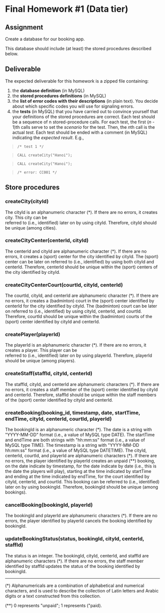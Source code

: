 # Final Homework #1 (Data tier) # 

## Assignment ##
Create a database for our booking app.

This database should include (at least)
the stored procedures described below.

## Deliverable ##
The expected deliverable for this homework is a zipped file 
containing:

1. the **database definition** (in MySQL)
2. the **stored procedures definitions** (in MySQL)
3. the **list of error codes with their descriptions** (in plain text).
You decide about which specific codes you will use for signaling errors.
4. the **tests** (in MySQL) that you have carried out to convince yourself
that your definitions of the stored procedures are correct. 
Each test should be a sequence of n stored-procedure calls.
For each test, the first (*n* - 1)th  calls 
serve to set the *scenario* for the test. 
Then, the *n*th call is the actual *test*. Each test should be ended
with a comment (in MySQL) indicating the *expected result*.
E.g.,

> `/* test 1 */`

> `CALL createCity("Hanoi");`

> `CALL createCity("Hanoi");`

> `/* error: CC001 */`

## Store procedures ##
### createCity(cityId) ###

The cityId is an alphanumeric character (\*). 
If there are no errors, it creates city. This city can be  
referred to (i.e., identified) later on by using cityId. 
Therefore, cityId should be unique (among cities). 

### createCityCenter(centerId, cityId) ###

The centerId and cityId are alphanumeric character (\*). 
If there are no errors, it creates a (sport) center for the
city identified by cityId. The (sport) center can be
later on referred to (i.e., identified) by using both 
cityId and centerId. Therefore, centerId should be
unique within the (sport) centers of the city identified
by cityId.

### createCityCenterCourt(courtId, cityId, centerId) ###

The courtId, cityId, and centerId are alphanumeric character (\*). 
If there are no errors, it creates a (badminton) court in the 
(sport) center identified by centerId for the
city identified by cityId. The (badminton) court can be
later on referred to (i.e., identified) by using 
cityId, centerId, and courtId. Therefore, courtId should
be unique within the (badminton) courts of the (sport) center
identified by cityId and centerId.

### createPlayer(playerId) ###

The playerId is an alphanumeric character (\*). 
If there are no errors, it creates a player. This player can be  
referred to (i.e., identified) later on by using playerId. 
Therefore, playerId should be unique (among players).

### createStaff(staffId, cityId, centerId) ###

The staffId, cityId, and centerId are alphanumeric characters (\*). 
If there are no errors, it creates a staff member of the
(sport) center identified by cityId and centerId. 
Therefore, staffId should
be unique within the staff members of the (sport) center
identified by cityId and centerId.

### createBooking(booking_id, timestamp, date, startTime, endTime, cityId, centerId, courtId, playerId) ###

The bookingId is an alphanumeric character (\*). 
The date is a string with "YYYY-MM-DD" format (i.e., a value
of MySQL type DATE).
The startTime and endTime are both strings with  "hh:mm:ss" format
(i.e., a value of MySQL type TIME).
The timestamp  is a string with "YYYY-MM-DD hh:mm:ss" format
(i.e., a value of MySQL type DATETIME).
The cityId, centerId, courtId, and playerId are 
alphanumeric characters (\*). 
If there are no errors, 
the player identified by playerId
creates an unpaid (\*\*) booking,
on the date indicate by timestamp,
for the date indicate by date (i.e., this is the date the players will play),
starting at the time indicated by startTime
and ending at the time indicated by endTime,
for the court identified by cityId, centerId, and courtId.
This booking can be referred to (i.e., identified) later on 
by using bookingId. 
Therefore, bookingId should be unique (among bookings). 

### cancelBooking(bookingId, playerId) ###
The bookingId and playerId are 
alphanumeric characters (\*). 
If there are no errors,
the player identified by playerId
cancels the booking identified
by bookingId.

### updateBookingStatus(status, bookingId, cityId, centerId, staffId) ###
The status is an integer.
The bookingId, cityId, centerId, and staffId are 
alphanumeric characters (\*). 
If there are no errors,
the staff member identified by staffId
updates the status of the booking identified
by bookingId.

___

(\*) Alphanumericals are a combination of alphabetical and numerical
characters, and is used to describe the collection of Latin letters
and Arabic digits or a text constructed from this collection.

(\*\*) 0 represents "unpaid"; 1 represents ("paid).
